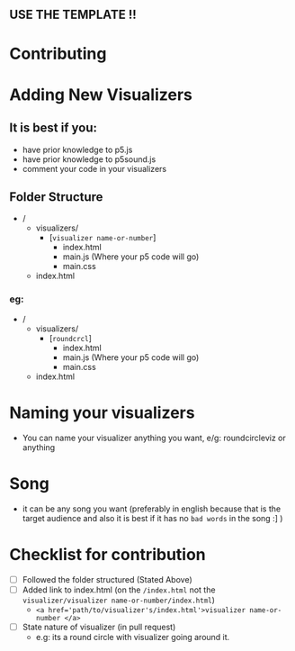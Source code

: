 ## USE THE TEMPLATE !!
# Contributing

# Adding New Visualizers

## It is best if you:
-   have prior knowledge to p5.js
-   have prior knowledge to p5sound.js
-   comment your code in your visualizers

## Folder Structure

-   /
    -   visualizers/
        -   [`visualizer name-or-number`]
            -   index.html
            -   main.js (Where your p5 code will go)
            -   main.css
    -   index.html

### eg: 

-   /
    -   visualizers/
        -   [`roundcrcl`]
            -   index.html
            -   main.js (Where your p5 code will go)
            -   main.css
    -   index.html

# Naming your visualizers
-   You can name your visualizer anything you want, e/g: roundcircleviz or anything

# Song
-   it can be any song you want (preferably in english because that is the target audience and also it is best if it has no `bad words` in the song :] )

# Checklist for contribution
- [ ] Followed the folder structured (Stated Above)
- [ ] Added link to index.html (on the `/index.html` not the `visualizer/visualizer name-or-number/index.html`)
    -   `<a href='path/to/visualizer's/index.html'>visualizer name-or-number </a>`
- [ ] State nature of visualizer (in pull request)
    -   e.g: its a round circle with visualizer going around it.
